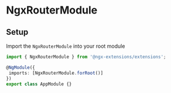 # NgxRouterModule

## Setup

Import the `NgxRouterModule` into your root module

```typescript
import { NgxRouterModule } from '@ngx-extensions/extensions';

@NgModule({
 imports: [NgxRouterModule.forRoot()]
})
export class AppModule {}
```
